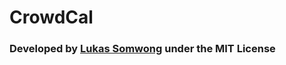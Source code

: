 # CrowdCal
### Developed by [Lukas Somwong](https://github.com/ItsJustLukas78) under the MIT License